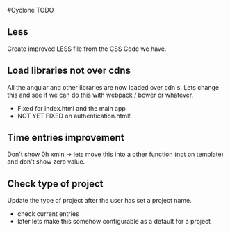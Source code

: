 #Cyclone TODO

## Less
Create improved LESS file from the CSS Code we have.

## Load libraries not over cdns
All the angular and other libraries are now loaded over cdn's.
Lets change this and see if we can do this with webpack / bower or whatever.

 * Fixed for index.html and the main app
 * NOT YET FIXED on authentication.html!

## Time entries improvement
Don't show 0h xmin  -> lets move this into a other function (not on template) and don't show zero value.

## Check type of project
Update the type of project after the user has set a project name.
 * check current entries
 * later lets make this somehow configurable as a default for a project
